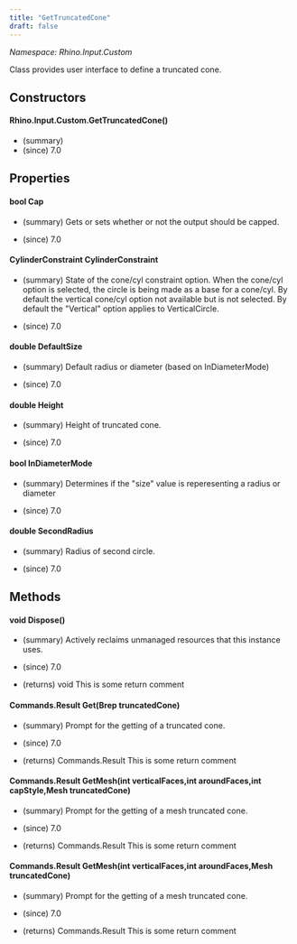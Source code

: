 ```yaml
---
title: "GetTruncatedCone"
draft: false
---
```


*Namespace: Rhino.Input.Custom*

   Class provides user interface to define a truncated cone.
   
## Constructors
#### Rhino.Input.Custom.GetTruncatedCone()
- (summary) 
- (since) 7.0
## Properties
#### bool Cap
- (summary) 
     Gets or sets whether or not the output should be capped.
     
- (since) 7.0
#### CylinderConstraint CylinderConstraint
- (summary) 
     State of the cone/cyl constraint option. When the cone/cyl option is
     selected, the circle is being made as a base for a cone/cyl.
     By default the vertical cone/cyl option not available but is not
     selected.  By default the "Vertical" option applies to VerticalCircle.
     
- (since) 7.0
#### double DefaultSize
- (summary) 
     Default radius or diameter (based on InDiameterMode)
     
- (since) 7.0
#### double Height
- (summary) 
     Height of truncated cone.
     
- (since) 7.0
#### bool InDiameterMode
- (summary) 
     Determines if the "size" value is reperesenting a radius or diameter
     
- (since) 7.0
#### double SecondRadius
- (summary) 
     Radius of second circle.
     
- (since) 7.0
## Methods
#### void Dispose()
- (summary) 
     Actively reclaims unmanaged resources that this instance uses.
     
- (since) 7.0
- (returns) void This is some return comment
#### Commands.Result Get(Brep truncatedCone)
- (summary) 
     Prompt for the getting of a truncated cone.
     
- (since) 7.0
- (returns) Commands.Result This is some return comment
#### Commands.Result GetMesh(int verticalFaces,int aroundFaces,int capStyle,Mesh truncatedCone)
- (summary) 
     Prompt for the getting of a mesh truncated cone.
     
- (since) 7.0
- (returns) Commands.Result This is some return comment
#### Commands.Result GetMesh(int verticalFaces,int aroundFaces,Mesh truncatedCone)
- (summary) 
     Prompt for the getting of a mesh truncated cone.
     
- (since) 7.0
- (returns) Commands.Result This is some return comment
